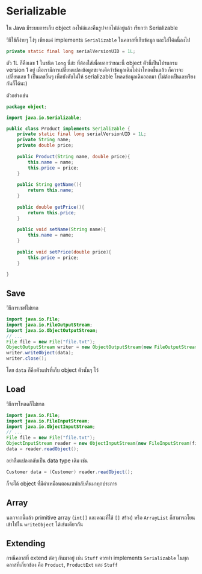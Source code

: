# Serializable

ใน Java มีระบบการเก็บ object ลงไฟล์และคืนรูปจากไฟล์อยู่แล้ว เรียกว่า Serializable

วิธีใช้ก็ง่ายๆ โง่ๆ เพียงแค่ implements `Serializable` ในคลาสที่เก็บข้อมูล และใส่โค้ดนี้ลงไป

~~~~java
private static final long serialVersionUID = 1L;
~~~~

ตัว 1L ก็คือเลข 1 ในชนิด `long` นี่ล่ะ ที่ต้องใส่เพื่อบอกว่าขณะนี้ object ตัวนี้เป็นโปรแกรม version 1 อยู่ เมื่อเรามีการเปลี่ยนแปลงข้อมูลซะจนคิดว่าข้อมูลเดิมไม่น่าโหลดขึ้นแล้ว ก็ควรจะเปลี่ยนเลข 1 เป็นเลขอื่นๆ เพื่อบังคับไม่ให้ serializable โหลดข้อมูลเดิมออกมา (ไม่ต้องเป็นเลขเรียงกันก็ได้นะ)

ตัวอย่างเช่น

~~~~java
package object;

import java.io.Serializable;

public class Product implements Serializable {
	private static final long serialVersionUID = 1L;
	private String name;
	private double price;
	
	public Product(String name, double price){
		this.name = name;
		this.price = price;
	}
	
	public String getName(){
		return this.name;
	}
	
	public double getPrice(){
		return this.price;
	}
	
	public void setName(String name){
		this.name = name;
	}
	
	public void setPrice(double price){
		this.price = price;
	}
		
}
~~~~

## Save

วิธีการเซฟไม่ยาก

~~~~java
import java.io.File;
import java.io.FileOutputStream;
import java.io.ObjectOutputStream;
// ...
File file = new File("file.txt");
ObjectOutputStream writer = new ObjectOutputStream(new FileOutputStream(file));
writer.writeObject(data);
writer.close();
~~~~

โดย `data` ก็คือตัวแปรที่เก็บ object ตัวนั้นๆ ไว้

## Load

วิธีการโหลดก็ไม่ยาก

~~~~java
import java.io.File;
import java.io.FileInputStream;
import java.io.ObjectInputStream;
// ...
File file = new File("file.txt");
ObjectInputStream reader = new ObjectInputStream(new FileInputStream(file));
data = reader.readObject();
~~~~

อย่าลืมแปลงกลับเป็น data type เดิม เช่น

~~~~java
Customer data = (Customer) reader.readObject();
~~~~

ก็จะได้ object ที่มีค่าเหมือนตอนเซฟกลับคืนมาทุกประการ

## Array

นอกจากนี้แล้ว primitive array (`int[]` และคณะที่ใช้ `[]` สร้าง) หรือ `ArrayList` ก็สามารถโยนเข้าไปใน `writeObject` ได้เช่นเดียวกัน

## Extending

กรณีคลาสที่ extend ต่อๆ กันมาอยู่ เช่น `Stuff` ควรทำ implements `Serializable` ในทุกคลาสที่เกี่ยวข้อง คือ `Product`, `ProductExt` และ `Stuff`